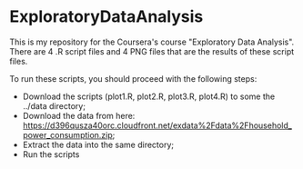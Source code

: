# ExploratoryDataAnalysis

This is my repository for the Coursera's course "Exploratory Data Analysis". There are 4 .R script files and 4 PNG files that are the results of these script files.  

To run these scripts, you should proceed with the following steps:
* Download the scripts (plot1.R, plot2.R, plot3.R, plot4.R) to some the ../data directory;
* Download the data from here: https://d396qusza40orc.cloudfront.net/exdata%2Fdata%2Fhousehold_power_consumption.zip;
* Extract the data into the same directory;
* Run the scripts
